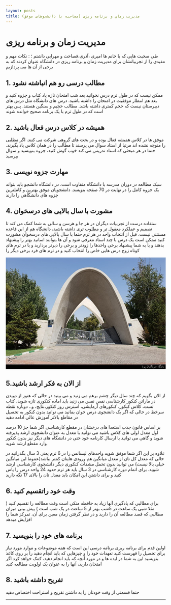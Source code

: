 ```yaml
---
layout: posts
title: مدیریت زمان و برنامه ریزی (مصاحبه با دانشجوهای موفق)
---
```


# مدیریت زمان و برنامه ریزی 
طی صحبت هایی که با خانم ها امیری ،آذری،فصاحت و مهرابی داشتم ؛
: نکات مهم و مفیدی را از تجربیاتشان برای مدیریت زمان و برنامه ریزی در دانشگاه عنوان کردند که به برخی از آن ها می پردازیم

## 1. مطالب درسی رو هم انباشته نشود
ممکن نیست که در طول ترم درس نخوانید بعد شب امتحان تازه یاد کتاب و جزوه کنید و بعد هم انتظار موفقیت در امتحان را داشته باشید. درس های دانشگاه مثل درس های دبیرستان نیست که حجم کمتری داشته باشد. مطالب حجیم و سنگین هستند. پس بهتر است که در طول ترم با یک برنامه صحیح خوانده شوند

## 2. همیشه در کلاس درس فعال باشید 
موفق ها در کلاس همیشه فعال بوده و در بحث های گروهی شرکت می کنند. اگر مطلبی را متوجه نشده اند مرتبا از استاد سوال می پرسند تا مطالب را در همان کلاس یاد بگیرند. حتما در هر مبحثی که استاد تدریس می کند خوب گوش کنید، جزوه بنویسید و سوال بپرسید

## 3. مهارت جزوه نویسی
سبک مطالعه در دوران مدرسه با دانشگاه متفاوت است. در دانشگاه دانشجو باید بتواند یک جزوه کامل را در نهایت در 70 صفحه بنویسد. دانشجویان موفق بهترین و کاملترین جزوه های دانشگاهی را دارند

## 4. مشورت با سال بالایی های درسخوان
ستفاده درست از تجربیات دیگران در هر جا و هرسن و سالی به شما  کمک می کند تا تصمیم و عملکرد معقول تر و مطلوب تری داشته باشید، دانشگاه هم از این قاعده مستثنی نیست. قبل از انتخاب واحد در هر ترم حتما با سال بالایی های درسخوان مشورت کنید ممکن است یک درس با چند استاد معرفی شود و آن ها بتوانند اساتید بهتر را پیشنهاد بدهند و یا به شما پیشنهاد برخی واحدها را زودتر و برخی را دیرتر بردارید و یا در ترم های کوتاه زوج درس هایی خاص را انتخاب کنید و در ترم های فرد برخی دیگر را


![alt text](../assets/images/uni.jpg )

## 5.از الان به فکر ارشد باشید 
از الان بگویم که چند سال دیگر چشم برهم می زنید و می بینید در حالی که هنوز از دویدن در ماراتن کنکور کارشناسی نفس نفس می زنید باید آماده کنکوری تازه شوید، کتاب تست، کلاس کنکور، کنکورهای آزمایشی، استرس روز کنکور،نتایج، و.. دوباره نقطه سرخط در حالی که اگر یک دانشجوی درس خوان بمانید می توانید بدون کنکور به تحصیل در مقاطع بالاتر آموزش عالی ادامه دهید
 
 
بر اساس قانون جذب استعدا های درخشان در مقطع کارشناسی اگر شما جز 10 درصد اول معدل اولی های کلاس باشید می توانید با معدل به عنوان دانشجوی ارشد پذیرفته شوید و گاهی می توانید با ارسال کارنامه خود حتی در دانشگاه های دیگر نیز بدون کنکور وارد مقطع ارشد شوید
 
 
علاوه بر این اگر شما موفق شوید واحدهای لیسانس را در 6 ترم یعنی 3 سال بگذرانید در حالی که معدل کل تان از معدل میانگین هم ورودی هایتان کمتر نباشد(عموما این میانگین خیلی بالا نیست) می توانید بدون تحمل مشقات کنکوری دیگر دانشجوی کارشناسی ارشد شوید. برای اتمام دوره کارشناسی در 3 سال باید هر ترم حدود 24 واحد درس را پاس کنید و برای داشتن این امکان باید معدل تان را بالای 17 نگه دارید

## 6. وقت خود راتقسیم کنید
برای مطالبی که یادگیری آنها زیاد به حافظه متکی است وقت مطالعه را تقسیم کنید ( مثلا شبی یک ساعت در 5شب بهتر از 5 ساعت در یک شب است )
 پیش بینی میزان مطالبی که قصد مطالعه آن را دارید و در نظر گرفتن زمان معین برای آن، تمرکز شما را افزایش مي­دهد

## 7. برنامه های خود را بنویسید 
اولین قدم برای برنامه ریزی برنامه درسی این است که همه موضوعات و موارد مورد نیاز برای تحصیل را فهرست کنید
تعهدات خود را و چیزهایی که باید انجام دهید را بر روی کاغذ بنویسید
این به شما در ایده ها و در مورد آنچه که باید انجام دهید، کمک خواهد کرد
اگر امتحان دارید، آنها را به عنوان یک اولویت مطالعه کنید

## 8. تفریح داشته باشید 
حتما قسمتی از وقت خودتان را به داشتن تفریح و استراحت اختصاص دهید 

---
